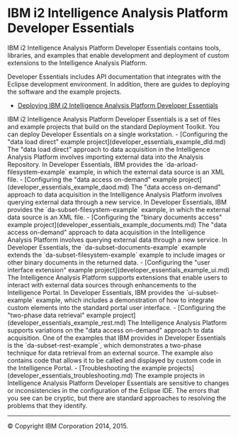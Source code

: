 IBM i2 Intelligence Analysis Platform Developer Essentials
==========================================================

IBM i2 Intelligence Analysis Platform Developer Essentials contains tools, libraries, and examples that enable development and deployment of custom extensions to the Intelligence Analysis Platform.

Developer Essentials includes API documentation that integrates with the Eclipse development environment. In addition, there are guides to deploying the software and the example projects.

-   <span class="ulchildlinktext">[Deploying IBM i2 Intelligence Analysis Platform Developer Essentials](developer_essentials_deploying.md)
</span>
     IBM i2 Intelligence Analysis Platform Developer Essentials is a set of files and example projects that build on the standard Deployment Toolkit. You can deploy Developer Essentials on a single workstation.
-   <span class="ulchildlinktext">[Configuring the "data load direct" example project](developer_essentials_example_dld.md)
</span>
     The "data load direct" approach to data acquisition in the Intelligence Analysis Platform involves importing external data into the Analysis Repository. In Developer Essentials, IBM provides the `da-arload-filesystem-example` example, in which the external data source is an XML file.
-   <span class="ulchildlinktext">[Configuring the "data access on-demand" example project](developer_essentials_example_daod.md)
</span>
     The "data access on-demand" approach to data acquisition in the Intelligence Analysis Platform involves querying external data through a new service. In Developer Essentials, IBM provides the `da-subset-filesystem-example` example, in which the external data source is an XML file.
-   <span class="ulchildlinktext">[Configuring the "binary documents access" example project](developer_essentials_example_documents.md)
</span>
     The "data access on-demand" approach to data acquisition in the Intelligence Analysis Platform involves querying external data through a new service. In Developer Essentials, the `da-subset-documents-example` example extends the `da-subset-filesystem-example` example to include images or other binary documents in the returned data.
-   <span class="ulchildlinktext">[Configuring the "user interface extension" example project](developer_essentials_example_ui.md)
</span>
     The Intelligence Analysis Platform supports extensions that enable users to interact with external data sources through enhancements to the Intelligence Portal. In Developer Essentials, IBM provides the `ui-subset-example` example, which includes a demonstration of how to integrate custom elements into the standard portal user interface.
-   <span class="ulchildlinktext">[Configuring the "two-phase data retrieval" example project](developer_essentials_example_rest.md)
</span>
     The Intelligence Analysis Platform supports variations on the "data access on-demand" approach to data acquisition. One of the examples that IBM provides in Developer Essentials is the `da-subset-rest-example`, which demonstrates a two-phase technique for data retrieval from an external source. The example also contains code that allows it to be called and displayed by custom code in the Intelligence Portal.
-   <span class="ulchildlinktext">[Troubleshooting the example projects](developer_essentials_troubleshooting.md)
</span>
     The example projects in Intelligence Analysis Platform Developer Essentials are sensitive to changes or inconsistencies in the configuration of the Eclipse IDE. The errors that you see can be cryptic, but there are standard approaches to resolving the problems that they identify.

------------------------------------------------------------------------

© Copyright IBM Corporation 2014, 2015.


